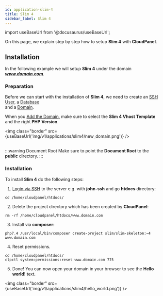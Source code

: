 ```yaml
---
id: application-slim-4
title: Slim 4
sidebar_label: Slim 4
---
```


import useBaseUrl from '@docusaurus/useBaseUrl';

On this page, we explain step by step how to setup **Slim 4** with **CloudPanel**.

## Installation

In the following example we will setup **Slim 4** under the domain ***www.domain.com***.

### Preparation

Before we can start with the installation of **Slim 4**, we need to create an [SSH User](users#adding-a-user), a [Database](databases#adding-a-database) <br />
and a [Domain](domains#adding-a-domain).

When you [Add the Domain](domains#adding-a-domain), make sure to select the **Slim 4 Vhost Template** and the right **PHP Version**.

<img class="border" src={useBaseUrl('img/v1/applications/slim4/new_domain.png')} /> <br /><br />

:::warning Document Root
Make sure to point the **Document Root** to the **public** directory.
:::

### Installation

To install **Slim 4** do the following steps:

1. [Login via SSH](users#ssh-login) to the server e.g. with **john-ssh** and go **htdocs** directory:

```
cd /home/cloudpanel/htdocs/
```

2. Delete the project directory which has been created by **CloudPanel**:

```
rm -rf /home/cloudpanel/htdocs/www.domain.com
```

3. Install via **composer**:

```
php7.4 /usr/local/bin/composer create-project slim/slim-skeleton:~4 www.domain.com
```

4. Reset permissions.

```
cd /home/cloudpanel/htdocs/
clpctl system:permissions:reset www.domain.com 775
```

5. Done! You can now open your domain in your browser to see the **Hello world!** text.

<img class="border" src={useBaseUrl('img/v1/applications/slim4/hello_world.png')} /> 


